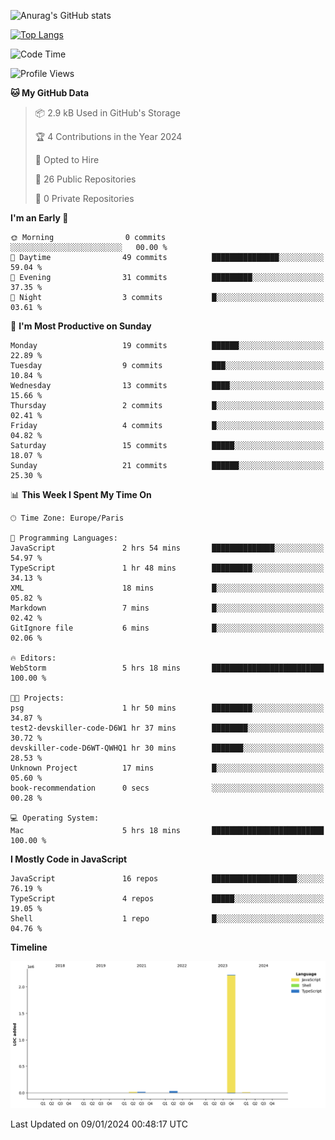 ![Anurag's GitHub stats](https://github-readme-stats.vercel.app/api?username=sufiane&theme=dark&show_icons=true&count_private=true)


[![Top Langs](https://github-readme-stats.vercel.app/api/top-langs/?username=sufiane&layout=compact)](https://github.com/anuraghazra/github-readme-stats)

<!--START_SECTION:waka-->
![Code Time](http://img.shields.io/badge/Code%20Time-958%20hrs%2036%20mins-blue)

![Profile Views](http://img.shields.io/badge/Profile%20Views-0-blue)

**🐱 My GitHub Data** 

> 📦 2.9 kB Used in GitHub's Storage 
 > 
> 🏆 4 Contributions in the Year 2024
 > 
> 💼 Opted to Hire
 > 
> 📜 26 Public Repositories 
 > 
> 🔑 0 Private Repositories 
 > 
**I'm an Early 🐤** 

```text
🌞 Morning                0 commits           ░░░░░░░░░░░░░░░░░░░░░░░░░   00.00 % 
🌆 Daytime                49 commits          ███████████████░░░░░░░░░░   59.04 % 
🌃 Evening                31 commits          █████████░░░░░░░░░░░░░░░░   37.35 % 
🌙 Night                  3 commits           █░░░░░░░░░░░░░░░░░░░░░░░░   03.61 % 
```
📅 **I'm Most Productive on Sunday** 

```text
Monday                   19 commits          ██████░░░░░░░░░░░░░░░░░░░   22.89 % 
Tuesday                  9 commits           ███░░░░░░░░░░░░░░░░░░░░░░   10.84 % 
Wednesday                13 commits          ████░░░░░░░░░░░░░░░░░░░░░   15.66 % 
Thursday                 2 commits           █░░░░░░░░░░░░░░░░░░░░░░░░   02.41 % 
Friday                   4 commits           █░░░░░░░░░░░░░░░░░░░░░░░░   04.82 % 
Saturday                 15 commits          █████░░░░░░░░░░░░░░░░░░░░   18.07 % 
Sunday                   21 commits          ██████░░░░░░░░░░░░░░░░░░░   25.30 % 
```


📊 **This Week I Spent My Time On** 

```text
🕑︎ Time Zone: Europe/Paris

💬 Programming Languages: 
JavaScript               2 hrs 54 mins       ██████████████░░░░░░░░░░░   54.97 % 
TypeScript               1 hr 48 mins        █████████░░░░░░░░░░░░░░░░   34.13 % 
XML                      18 mins             █░░░░░░░░░░░░░░░░░░░░░░░░   05.82 % 
Markdown                 7 mins              █░░░░░░░░░░░░░░░░░░░░░░░░   02.42 % 
GitIgnore file           6 mins              █░░░░░░░░░░░░░░░░░░░░░░░░   02.06 % 

🔥 Editors: 
WebStorm                 5 hrs 18 mins       █████████████████████████   100.00 % 

🐱‍💻 Projects: 
psg                      1 hr 50 mins        █████████░░░░░░░░░░░░░░░░   34.87 % 
test2-devskiller-code-D6W1 hr 37 mins        ████████░░░░░░░░░░░░░░░░░   30.72 % 
devskiller-code-D6WT-QWHQ1 hr 30 mins        ███████░░░░░░░░░░░░░░░░░░   28.53 % 
Unknown Project          17 mins             █░░░░░░░░░░░░░░░░░░░░░░░░   05.60 % 
book-recommendation      0 secs              ░░░░░░░░░░░░░░░░░░░░░░░░░   00.28 % 

💻 Operating System: 
Mac                      5 hrs 18 mins       █████████████████████████   100.00 % 
```

**I Mostly Code in JavaScript** 

```text
JavaScript               16 repos            ███████████████████░░░░░░   76.19 % 
TypeScript               4 repos             █████░░░░░░░░░░░░░░░░░░░░   19.05 % 
Shell                    1 repo              █░░░░░░░░░░░░░░░░░░░░░░░░   04.76 % 
```



**Timeline**

![Lines of Code chart](https://raw.githubusercontent.com/Sufiane/Sufiane/main/assets/bar_graph.png)


 Last Updated on 09/01/2024 00:48:17 UTC
<!--END_SECTION:waka-->


<!--
**Sufiane/sufiane** is a ✨ _special_ ✨ repository because its `README.md` (this file) appears on your GitHub profile.

Here are some ideas to get you started:

- 🔭 I’m currently working on ...
- 🌱 I’m currently learning ...
- 👯 I’m looking to collaborate on ...
- 🤔 I’m looking for help with ...
- 💬 Ask me about ...
- 📫 How to reach me: ...
- 😄 Pronouns: ...
- ⚡ Fun fact: ...
-->
